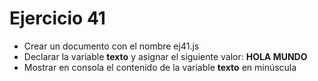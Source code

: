 # Ejercicio 41

* Crear un documento con el nombre ej41.js
* Declarar la variable **texto** y asignar el siguiente valor: **HOLA MUNDO**
* Mostrar en consola el contenido de la variable **texto** en minúscula